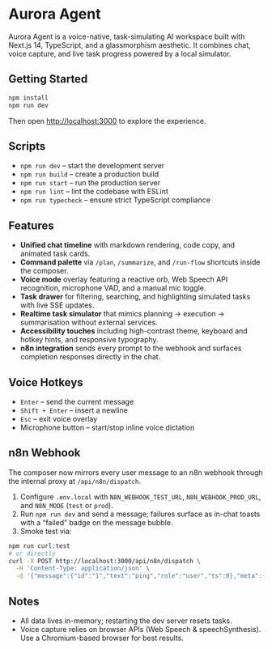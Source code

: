 # Aurora Agent

Aurora Agent is a voice-native, task-simulating AI workspace built with Next.js 14, TypeScript, and a glassmorphism aesthetic. It combines chat, voice capture, and live task progress powered by a local simulator.

## Getting Started

```bash
npm install
npm run dev
```

Then open [http://localhost:3000](http://localhost:3000) to explore the experience.

## Scripts

- `npm run dev` – start the development server
- `npm run build` – create a production build
- `npm run start` – run the production server
- `npm run lint` – lint the codebase with ESLint
- `npm run typecheck` – ensure strict TypeScript compliance

## Features

- **Unified chat timeline** with markdown rendering, code copy, and animated task cards.
- **Command palette** via `/plan`, `/summarize`, and `/run-flow` shortcuts inside the composer.
- **Voice mode** overlay featuring a reactive orb, Web Speech API recognition, microphone VAD, and a manual mic toggle.
- **Task drawer** for filtering, searching, and highlighting simulated tasks with live SSE updates.
- **Realtime task simulator** that mimics planning → execution → summarisation without external services.
- **Accessibility touches** including high-contrast theme, keyboard and hotkey hints, and responsive typography.
- **n8n integration** sends every prompt to the webhook and surfaces completion responses directly in the chat.

## Voice Hotkeys

- `Enter` – send the current message
- `Shift + Enter` – insert a newline
- `Esc` – exit voice overlay
- Microphone button – start/stop inline voice dictation

## n8n Webhook

The composer now mirrors every user message to an n8n webhook through the internal proxy at `/api/n8n/dispatch`.

1. Configure `.env.local` with `N8N_WEBHOOK_TEST_URL`, `N8N_WEBHOOK_PROD_URL`, and `N8N_MODE` (`test` or `prod`).
2. Run `npm run dev` and send a message; failures surface as in-chat toasts with a “failed” badge on the message bubble.
3. Smoke test via:

```bash
npm run curl:test
# or directly
curl -X POST http://localhost:3000/api/n8n/dispatch \
  -H 'Content-Type: application/json' \
  -d '{"message":{"id":"1","text":"ping","role":"user","ts":0},"meta":{"client":"web"}}'
```

## Notes

- All data lives in-memory; restarting the dev server resets tasks.
- Voice capture relies on browser APIs (Web Speech & speechSynthesis). Use a Chromium-based browser for best results.
